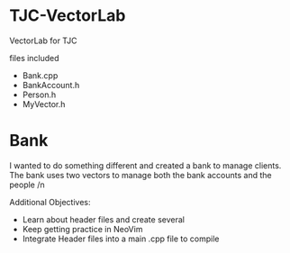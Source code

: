 # TJC-VectorLab
VectorLab for TJC

files included
- Bank.cpp
- BankAccount.h
- Person.h
- MyVector.h

# Bank
I wanted to do something different and created a bank to manage clients.
The bank uses two vectors to manage both the bank accounts and the people
/n

Additional Objectives: 

- Learn about header files and create several
- Keep getting practice in NeoVim
- Integrate Header files into a main .cpp file to compile

